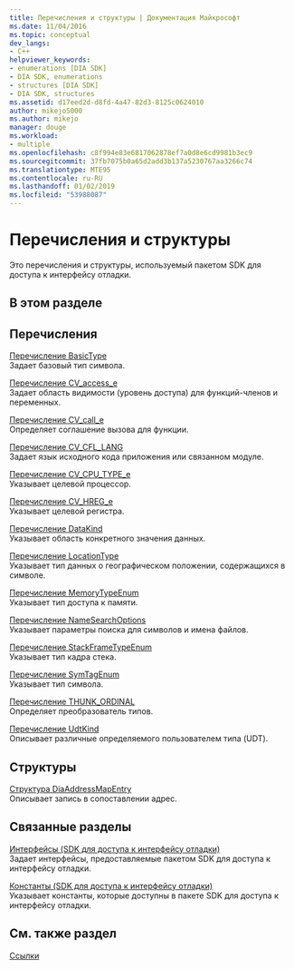 ```yaml
---
title: Перечисления и структуры | Документация Майкрософт
ms.date: 11/04/2016
ms.topic: conceptual
dev_langs:
- C++
helpviewer_keywords:
- enumerations [DIA SDK]
- DIA SDK, enumerations
- structures [DIA SDK]
- DIA SDK, structures
ms.assetid: d17eed2d-d8fd-4a47-82d3-8125c0624010
author: mikejo5000
ms.author: mikejo
manager: douge
ms.workload:
- multiple
ms.openlocfilehash: c8f994e83e6817062878ef7a0d8e6cd9981b3ec9
ms.sourcegitcommit: 37fb7075b0a65d2add3b137a5230767aa3266c74
ms.translationtype: MTE95
ms.contentlocale: ru-RU
ms.lasthandoff: 01/02/2019
ms.locfileid: "53988087"
---
```

# <a name="enumerations-and-structures"></a>Перечисления и структуры
Это перечисления и структуры, используемый пакетом SDK для доступа к интерфейсу отладки.  
  
## <a name="in-this-section"></a>В этом разделе  
  
## <a name="enumerations"></a>Перечисления  
 [Перечисление BasicType](../../debugger/debug-interface-access/basictype.md)  
 Задает базовый тип символа.  
  
 [Перечисление CV_access_e](../../debugger/debug-interface-access/cv-access-e.md)  
 Задает область видимости (уровень доступа) для функций-членов и переменных.  
  
 [Перечисление CV_call_e](../../debugger/debug-interface-access/cv-call-e.md)  
 Определяет соглашение вызова для функции.  
  
 [Перечисление CV_CFL_LANG](../../debugger/debug-interface-access/cv-cfl-lang.md)  
 Задает язык исходного кода приложения или связанном модуле.  
  
 [Перечисление CV_CPU_TYPE_e](../../debugger/debug-interface-access/cv-cpu-type-e.md)  
 Указывает целевой процессор.  
  
 [Перечисление CV_HREG_e](../../debugger/debug-interface-access/cv-hreg-e.md)  
 Указывает целевой регистра.  
  
 [Перечисление DataKind](../../debugger/debug-interface-access/datakind.md)  
 Указывает область конкретного значения данных.  
  
 [Перечисление LocationType](../../debugger/debug-interface-access/locationtype.md)  
 Указывает тип данных о географическом положении, содержащихся в символе.  
  
 [Перечисление MemoryTypeEnum](../../debugger/debug-interface-access/memorytypeenum.md)  
 Указывает тип доступа к памяти.  
  
 [Перечисление NameSearchOptions](../../debugger/debug-interface-access/namesearchoptions.md)  
 Указывает параметры поиска для символов и имена файлов.  
  
 [Перечисление StackFrameTypeEnum](../../debugger/debug-interface-access/stackframetypeenum.md)  
 Указывает тип кадра стека.  
  
 [Перечисление SymTagEnum](../../debugger/debug-interface-access/symtagenum.md)  
 Указывает тип символа.  
  
 [Перечисление THUNK_ORDINAL](../../debugger/debug-interface-access/thunk-ordinal.md)  
 Определяет преобразователь типов.  
  
 [Перечисление UdtKind](../../debugger/debug-interface-access/udtkind.md)  
 Описывает различные определяемого пользователем типа (UDT).  
  
## <a name="structures"></a>Структуры  
 [Структура DiaAddressMapEntry](../../debugger/debug-interface-access/diaaddressmapentry.md)  
 Описывает запись в сопоставлении адрес.  
  
## <a name="related-sections"></a>Связанные разделы  
 [Интерфейсы (SDK для доступа к интерфейсу отладки)](../../debugger/debug-interface-access/interfaces-debug-interface-access-sdk.md)  
 Задает интерфейсы, предоставляемые пакетом SDK для доступа к интерфейсу отладки.  
  
 [Константы (SDK для доступа к интерфейсу отладки)](../../debugger/debug-interface-access/constants-debug-interface-access-sdk.md)  
 Указывает константы, которые доступны в пакете SDK для доступа к интерфейсу отладки.  
  
## <a name="see-also"></a>См. также раздел  
 [Ссылки](../../debugger/debug-interface-access/debug-interface-access-sdk-reference.md)